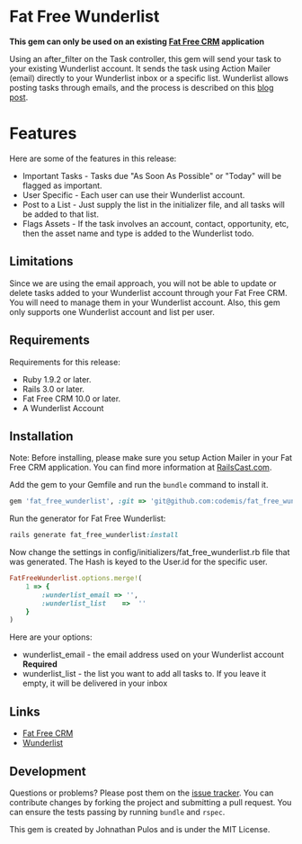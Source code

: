 # Fat Free Wunderlist

**This gem can only be used on an existing [Fat Free CRM](http://www.fatfreecrm.com/) application**

Using an after_filter on the Task controller,  this gem will send your task to your existing Wunderlist account.  It sends the task using Action Mailer (email) directly to your Wunderlist inbox or a specific list.  Wunderlist allows posting tasks through emails, and the process is described on this [blog post](http://blog.wunderlist.com/post/6521016265/secret-features-part-3-add-tasks-via-mail).  

# Features

Here are some of the features in this release:

* Important Tasks - Tasks due "As Soon As Possible" or "Today" will be flagged as important.
* User Specific - Each user can use their Wunderlist account.
* Post to a List - Just supply the list in the initializer file, and all tasks will be added to that list.
* Flags Assets -  If the task involves an account, contact, opportunity, etc,  then the asset name and type is added to the Wunderlist todo.

## Limitations

Since we are using the email approach,  you will not be able to update or delete tasks added to your Wunderlist account through your Fat Free CRM.  You will need to manage them in your Wunderlist account.  Also,  this gem only supports one Wunderlist account and list per user.

## Requirements

Requirements for this release:

* Ruby 1.9.2 or later.
* Rails 3.0 or later.
* Fat Free CRM 10.0  or later.
* A Wunderlist Account

## Installation

Note: Before installing,  please make sure you setup Action Mailer in your Fat Free CRM application.  You can find more information at [RailsCast.com](http://railscasts.com/episodes/206-action-mailer-in-rails-3).

Add the gem to your Gemfile and run the `bundle` command to install it.

```ruby
gem 'fat_free_wunderlist', :git => 'git@github.com:codemis/fat_free_wunderlist.git'
```

Run the generator for Fat Free Wunderlist:

```ruby
rails generate fat_free_wunderlist:install
```

Now change the settings in config/initializers/fat\_free\_wunderlist.rb file that was generated.  The Hash is keyed to the User.id for the specific user. 

```ruby
FatFreeWunderlist.options.merge!(
	1 => {
		:wunderlist_email => '',
		:wunderlist_list	=>	''
	}
)
```
Here are your options:

* wunderlist_email - the email address used on your Wunderlist account **Required**
* wunderlist_list - the list you want to add all tasks to.  If you leave it empty,  it will be delivered in your inbox

## Links

- [Fat Free CRM](http://www.fatfreecrm.com/)
- [Wunderlist](http://www.wunderlist.com/)

## Development

Questions or problems? Please post them on the [issue tracker](https://github.com/codemis/fat_free_wunderlist/issues). You can contribute changes by forking the project and submitting a pull request. You can ensure the tests passing by running `bundle` and `rspec`.

This gem is created by Johnathan Pulos and is under the MIT License.